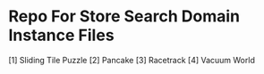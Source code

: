 # Repo For Store Search Domain Instance Files
[1] Sliding Tile Puzzle
[2] Pancake
[3] Racetrack
[4] Vacuum World
